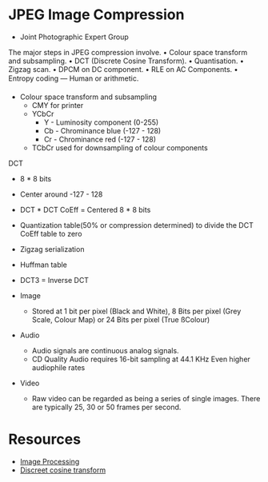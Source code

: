 # JPEG Image Compression
- Joint Photographic Expert Group

The major steps in JPEG compression involve.
• Colour space transform and subsampling.
• DCT (Discrete Cosine Transform).
• Quantisation.
• Zigzag scan.
• DPCM on DC component.
• RLE on AC Components.
• Entropy coding — Human or arithmetic.



- Colour space transform and subsampling
    - CMY for printer
    - YCbCr
        - Y -  Luminosity component (0-255)
        - Cb - Chrominance blue (-127 - 128)
        - Cr - Chrominance red (-127 - 128)
    - TCbCr used for downsampling of colour components 


DCT
- 8 * 8 bits
- Center around -127 - 128
- DCT * DCT CoEff = Centered 8 * 8 bits
- Quantization table(50% or compression determined) to divide the DCT CoEff table to zero
- Zigzag serialization
- Huffman table

- DCT3 = Inverse DCT 








- Image
    - Stored at 1 bit per pixel (Black and White), 8 Bits per pixel (Grey Scale, Colour Map) or 24 Bits per pixel (True ßColour)
- Audio
    - Audio signals are continuous analog signals.
    - CD Quality Audio requires 16-bit sampling at 44.1 KHz Even higher audiophile rates 
- Video
    - Raw video can be regarded as being a series of single images. There are typically 25, 30 or 50 frames per second.






# Resources
- [Image Processing](https://users.cs.cf.ac.uk/Dave.Marshall/Multimedia/)
- [Discreet cosine transform](https://www.youtube.com/watch?v=Q2aEzeMDHMA)